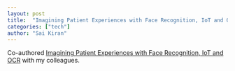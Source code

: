 ```yaml
---
layout: post
title:  "Imagining Patient Experiences with Face Recognition, IoT and OCR"
categories: ["tech"]
author: "Sai Kiran"
---
```


Co-authored [Imagining Patient Experiences with Face Recognition, IoT and OCR][link]  with my colleagues.

[link]: https://www.thoughtworks.com/insights/blog/imagining-better-patient-experience-face-recognition-iot-and-ocr